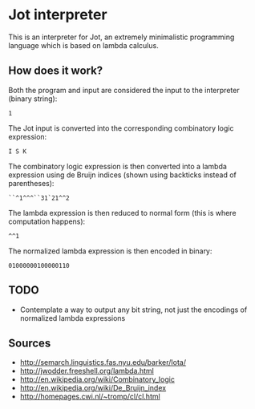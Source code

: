 # Jot interpreter

This is an interpreter for Jot, an extremely minimalistic programming language which is based on lambda calculus.

## How does it work?

Both the program and input are considered the input to the interpreter (binary string):

`1`

The Jot input is converted into the corresponding combinatory logic expression:

`I S K`

The combinatory logic expression is then converted into a lambda expression using de Bruijn indices (shown using backticks instead of parentheses):

    ``^1^^^``31`21^^2

The lambda expression is then reduced to normal form (this is where computation happens):

    ^^1

The normalized lambda expression is then encoded in binary:

`01000000100000110`

## TODO
- Contemplate a way to output any bit string, not just the encodings of normalized lambda expressions

## Sources
- http://semarch.linguistics.fas.nyu.edu/barker/Iota/
- http://jwodder.freeshell.org/lambda.html
- http://en.wikipedia.org/wiki/Combinatory_logic
- http://en.wikipedia.org/wiki/De_Bruijn_index
- http://homepages.cwi.nl/~tromp/cl/cl.html
